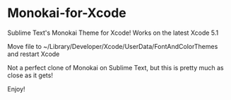 Monokai-for-Xcode
=================

Sublime Text's Monokai Theme for Xcode! Works on the latest Xcode 5.1

Move file to ~/Library/Developer/Xcode/UserData/FontAndColorThemes and restart Xcode

Not a perfect clone of Monokai on Sublime Text, but this is pretty much as close as it gets!

Enjoy!